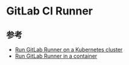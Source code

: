 # GitLab CI Runner


## 参考

* [Run GitLab Runner on a Kubernetes cluster](https://docs.gitlab.com/runner/install/kubernetes.html)
* [Run GitLab Runner in a container](https://docs.gitlab.com/runner/install/docker.html)